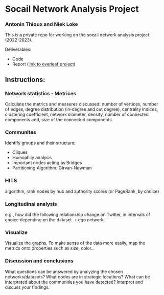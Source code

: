 # Socail Network Analysis Project
### Antonin Thioux and Niek Loke
This is a private repo for working on the socail network analysis project (2022-2023).

Deliverables:
 - Code
 - Report ([link to overleaf project](https://www.overleaf.com/5813321786mhpfrcprwcjs))

## Instructions:
### Network statistics - Metrices
Calculate the metrics and measures discussed:
number of vertices, number of edges, degree distribution (in-degree and out degree), centrality indices, clustering coefficient, network diameter, density, number of connected components and, size of the connected components.

### Communites
Identify groups and their structure:
 - Cliques
 - Homophily analysis
 - Important nodes acting as Bridges
 - Partitioning Algorithm: Girvan-Newman

### HITS
algorithm, rank nodes by hub and authority scores (or PageRank, by choice)

### Longitudinal analysis
e.g., how did the following relationship change on Twitter, in intervals of choice depending on the dataset -> ego network

### Visualize
Visualize the graphs.
To make sense of the data more easily, map the metrics onto properties such as size, color…

### Discussion and conclusions
What questions can be answered by analyzing the chosen networks/datasets? 
What nodes are in strategic locations?
What can be interpreted about the communities you have detected?
Interpret and discuss your findings.
